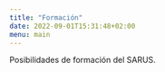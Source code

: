 ```yaml
---
title: "Formación"
date: 2022-09-01T15:31:48+02:00
menu: main
---
```


Posibilidades de formación del SARUS.
